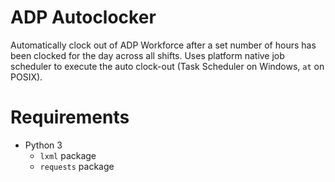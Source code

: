 # ADP Autoclocker

Automatically clock out of ADP Workforce after a set number of hours has been
clocked for the day across all shifts. Uses platform native job scheduler to
execute the auto clock-out (Task Scheduler on Windows, `at` on POSIX).

# Requirements
* Python 3
    * `lxml` package
    * `requests` package

